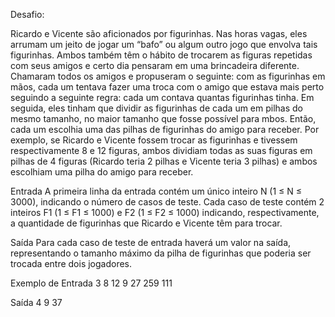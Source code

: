 Desafio:

Ricardo e Vicente são aficionados por figurinhas. Nas horas vagas, eles arrumam um jeito de jogar um “bafo” ou algum outro jogo 
que envolva tais figurinhas. Ambos também têm o hábito de trocarem as figuras repetidas com seus amigos e certo dia pensaram em uma brincadeira diferente. 
Chamaram todos os amigos e propuseram o seguinte: com as figurinhas em mãos, cada um tentava fazer uma troca com o amigo que estava mais perto seguindo 
a seguinte regra: cada um contava quantas figurinhas tinha. Em seguida, eles tinham que dividir as figurinhas de cada um em pilhas do mesmo tamanho, 
no maior tamanho que fosse possível para mbos. Então, cada um escolhia uma das pilhas de figurinhas do amigo para receber. Por exemplo, 
se Ricardo e Vicente fossem trocar as figurinhas e tivessem respectivamente 8 e 12 figuras, ambos dividiam todas as suas figuras em pilhas 
de 4 figuras (Ricardo teria 2 pilhas e Vicente teria 3 pilhas) e ambos escolhiam uma pilha do amigo para receber.

Entrada 
A primeira linha da entrada contém um único inteiro N (1 ≤ N ≤ 3000), indicando o número de casos de teste. 
Cada caso de teste contém 2 inteiros F1 (1 ≤ F1 ≤ 1000) e F2 (1 ≤ F2 ≤ 1000) indicando, respectivamente, a quantidade 
de figurinhas que Ricardo e Vicente têm para trocar.

Saída 
Para cada caso de teste de entrada haverá um valor na saída, representando o tamanho máximo da pilha de figurinhas que poderia ser trocada entre dois jogadores.

Exemplo de Entrada 3 8 12 9 27 259 111

Saída 4 9 37
